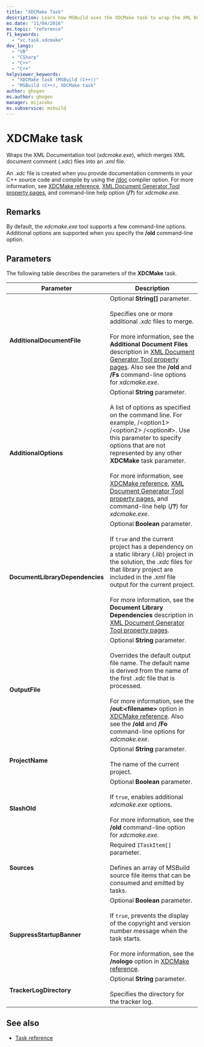 ```yaml
---
title: "XDCMake Task"
description: Learn how MSBuild uses the XDCMake task to wrap the XML Documentation tool xdcmake.exe, which merges XML document comment files into an .xml file.
ms.date: "11/04/2016"
ms.topic: "reference"
f1_keywords:
  - "vc.task.xdcmake"
dev_langs:
  - "VB"
  - "CSharp"
  - "C++"
  - "C++"
helpviewer_keywords:
  - "XDCMake task (MSBuild (C++))"
  - "MSBuild (C++), XDCMake task"
author: ghogen
ms.author: ghogen
manager: mijacobs
ms.subservice: msbuild
---
```

# XDCMake task

Wraps the XML Documentation tool (*xdcmake.exe*), which merges XML document comment (*.xdc*) files into an *.xml* file.

 An *.xdc* file is created when you provide documentation comments in your C++ source code and compile by using the [/doc](/cpp/build/reference/doc-process-documentation-comments-c-cpp) compiler option. For more information, see [XDCMake reference](/cpp/build/reference/xdcmake-reference), [XML Document Generator Tool property pages](/cpp/build/reference/xml-document-generator-tool-property-pages), and command-line help option (**/?**) for *xdcmake.exe*.

## Remarks

 By default, the *xdcmake.exe* tool supports a few command-line options. Additional options are supported when you specify the **/old** command-line option.

## Parameters

 The following table describes the parameters of the **XDCMake** task.

|Parameter|Description|
|---------------|-----------------|
|**AdditionalDocumentFile**|Optional **String[]** parameter.<br /><br /> Specifies one or more additional *.xdc* files to merge.<br /><br /> For more information, see the **Additional Document Files** description in [XML Document Generator Tool property pages](/cpp/build/reference/xml-document-generator-tool-property-pages). Also see the **/old** and **/Fs** command-line options for *xdcmake.exe*.|
|**AdditionalOptions**|Optional **String** parameter.<br /><br /> A list of options as specified on the command line. For example, /\<option1> /\<option2> /\<option#>. Use this parameter to specify options that are not represented by any other **XDCMake** task parameter.<br /><br /> For more information, see [XDCMake reference](/cpp/build/reference/xdcmake-reference), [XML Document Generator Tool property pages](/cpp/build/reference/xml-document-generator-tool-property-pages), and command-line help (**/?**) for *xdcmake.exe*.|
|**DocumentLibraryDependencies**|Optional **Boolean** parameter.<br /><br /> If `true` and the current project has a dependency on a static library (*.lib*) project in the solution, the *.xdc* files for that library project are included in the *.xml* file output for the current project.<br /><br /> For more information, see the **Document Library Dependencies** description in [XML Document Generator Tool property pages](/cpp/build/reference/xml-document-generator-tool-property-pages).|
|**OutputFile**|Optional **String** parameter.<br /><br /> Overrides the default output file name. The default name is derived from the name of the first *.xdc* file that is processed.<br /><br /> For more information, see the **/out:\<filename>** option in [XDCMake reference](/cpp/build/reference/xdcmake-reference). Also see the **/old** and **/Fo** command-line options for *xdcmake.exe*.|
|**ProjectName**|Optional **String** parameter.<br /><br /> The name of the current project.|
|**SlashOld**|Optional **Boolean** parameter.<br /><br /> If `true`, enables additional *xdcmake.exe* options.<br /><br /> For more information, see the **/old** command-line option for *xdcmake.exe*.|
|**Sources**|Required `ITaskItem[]` parameter.<br /><br /> Defines an array of MSBuild source file items that can be consumed and emitted by tasks.|
|**SuppressStartupBanner**|Optional **Boolean** parameter.<br /><br /> If `true`, prevents the display of the copyright and version number message when the task starts.<br /><br /> For more information, see the **/nologo** option in [XDCMake reference](/cpp/build/reference/xdcmake-reference).|
|**TrackerLogDirectory**|Optional **String** parameter.<br /><br /> Specifies the directory for the tracker log.|

## See also

- [Task reference](../msbuild/msbuild-task-reference.md)